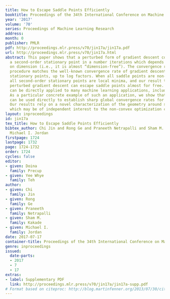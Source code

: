 ```yaml
---
title: How to Escape Saddle Points Efficiently
booktitle: Proceedings of the 34th International Conference on Machine Learning
year: '2017'
volume: '70'
series: Proceedings of Machine Learning Research
address: 
month: 0
publisher: PMLR
pdf: http://proceedings.mlr.press/v70/jin17a/jin17a.pdf
url: http://proceedings.mlr.press/v70/jin17a.html
abstract: This paper shows that a perturbed form of gradient descent converges to
  a second-order stationary point in a number iterations which depends only poly-logarithmically
  on dimension (i.e., it is almost “dimension-free”). The convergence rate of this
  procedure matches the well-known convergence rate of gradient descent to first-order
  stationary points, up to log factors. When all saddle points are non-degenerate,
  all second-order stationary points are local minima, and our result thus shows that
  perturbed gradient descent can escape saddle points almost for free. Our results
  can be directly applied to many machine learning applications, including deep learning.
  As a particular concrete example of such an application, we show that our results
  can be used directly to establish sharp global convergence rates for matrix factorization.
  Our results rely on a novel characterization of the geometry around saddle points,
  which may be of independent interest to the non-convex optimization community.
layout: inproceedings
id: jin17a
tex_title: How to Escape Saddle Points Efficiently
bibtex_author: Chi Jin and Rong Ge and Praneeth Netrapalli and Sham M. Kakade and
  Michael I. Jordan
firstpage: 1724
lastpage: 1732
page: 1724-1732
order: 1724
cycles: false
editor:
- given: Doina
  family: Precup
- given: Yee Whye
  family: Teh
author:
- given: Chi
  family: Jin
- given: Rong
  family: Ge
- given: Praneeth
  family: Netrapalli
- given: Sham M.
  family: Kakade
- given: Michael I.
  family: Jordan
date: 2017-07-17
container-title: Proceedings of the 34th International Conference on Machine Learning
genre: inproceedings
issued:
  date-parts:
  - 2017
  - 7
  - 17
extras:
- label: Supplementary PDF
  link: http://proceedings.mlr.press/v70/jin17a/jin17a-supp.pdf
# Format based on citeproc: http://blog.martinfenner.org/2013/07/30/citeproc-yaml-for-bibliographies/
---
```


